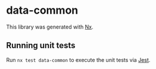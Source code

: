 # data-common

This library was generated with [Nx](https://nx.dev).

## Running unit tests

Run `nx test data-common` to execute the unit tests via [Jest](https://jestjs.io).
